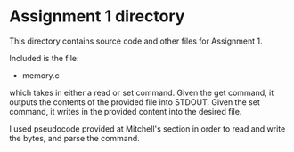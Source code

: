 # Assignment 1 directory

This directory contains source code and other files for Assignment 1.

Included is the file:

- memory.c

which takes in either a read or set command. Given the get command, it outputs the contents of the provided file into STDOUT. Given the set command, it writes in the provided content into the desired file.


I used pseudocode provided at Mitchell's section in order to read and write the bytes, and parse the command.
